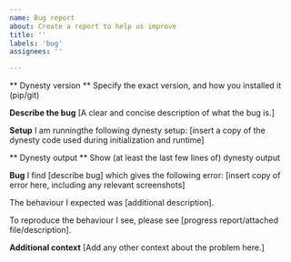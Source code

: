 ```yaml
---
name: Bug report
about: Create a report to help us improve
title: ''
labels: 'bug'
assignees: ''

---
```


** Dynesty version **
Specify the exact version, and how you installed it (pip/git)

**Describe the bug**
[A clear and concise description of what the bug is.]

**Setup**
I am runningthe following dynesty setup:
[insert a copy of the dynesty code used during initialization and runtime] 

** Dynesty output **
Show (at least the last few lines of) dynesty output

**Bug**
I find [describe bug] which gives the following error:
[insert copy of error here, including any relevant screenshots]

The behaviour I expected was [additional description].

To reproduce the behaviour I see, please see [progress report/attached file/description].

**Additional context**
[Add any other context about the problem here.]
